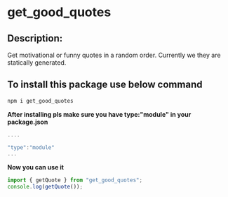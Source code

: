 # get_good_quotes

## Description:

Get motivational or funny quotes in a random order.
Currently we they are statically generated.

## To install this package use below command

```js
npm i get_good_quotes
```

**After installing pls make sure you have type:"module" in your package.json**

```js
....

"type":"module"
...
```

**Now you can use it**

```js
import { getQuote } from "get_good_quotes";
console.log(getQuote());
```
